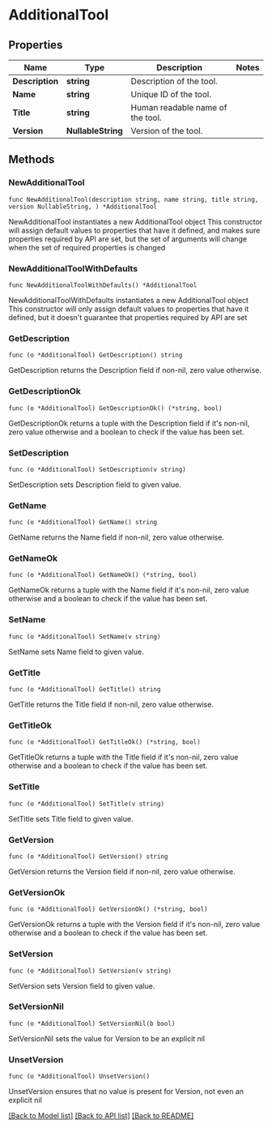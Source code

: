 <!--
Copyright (C) 2020-2023 Arm Limited or its affiliates and Contributors. All rights reserved.
SPDX-License-Identifier: Apache-2.0
-->
# AdditionalTool

## Properties

Name | Type | Description | Notes
------------ | ------------- | ------------- | -------------
**Description** | **string** | Description of the tool. | 
**Name** | **string** | Unique ID of the tool. | 
**Title** | **string** | Human readable name of the tool. | 
**Version** | **NullableString** | Version of the tool. | 

## Methods

### NewAdditionalTool

`func NewAdditionalTool(description string, name string, title string, version NullableString, ) *AdditionalTool`

NewAdditionalTool instantiates a new AdditionalTool object
This constructor will assign default values to properties that have it defined,
and makes sure properties required by API are set, but the set of arguments
will change when the set of required properties is changed

### NewAdditionalToolWithDefaults

`func NewAdditionalToolWithDefaults() *AdditionalTool`

NewAdditionalToolWithDefaults instantiates a new AdditionalTool object
This constructor will only assign default values to properties that have it defined,
but it doesn't guarantee that properties required by API are set

### GetDescription

`func (o *AdditionalTool) GetDescription() string`

GetDescription returns the Description field if non-nil, zero value otherwise.

### GetDescriptionOk

`func (o *AdditionalTool) GetDescriptionOk() (*string, bool)`

GetDescriptionOk returns a tuple with the Description field if it's non-nil, zero value otherwise
and a boolean to check if the value has been set.

### SetDescription

`func (o *AdditionalTool) SetDescription(v string)`

SetDescription sets Description field to given value.


### GetName

`func (o *AdditionalTool) GetName() string`

GetName returns the Name field if non-nil, zero value otherwise.

### GetNameOk

`func (o *AdditionalTool) GetNameOk() (*string, bool)`

GetNameOk returns a tuple with the Name field if it's non-nil, zero value otherwise
and a boolean to check if the value has been set.

### SetName

`func (o *AdditionalTool) SetName(v string)`

SetName sets Name field to given value.


### GetTitle

`func (o *AdditionalTool) GetTitle() string`

GetTitle returns the Title field if non-nil, zero value otherwise.

### GetTitleOk

`func (o *AdditionalTool) GetTitleOk() (*string, bool)`

GetTitleOk returns a tuple with the Title field if it's non-nil, zero value otherwise
and a boolean to check if the value has been set.

### SetTitle

`func (o *AdditionalTool) SetTitle(v string)`

SetTitle sets Title field to given value.


### GetVersion

`func (o *AdditionalTool) GetVersion() string`

GetVersion returns the Version field if non-nil, zero value otherwise.

### GetVersionOk

`func (o *AdditionalTool) GetVersionOk() (*string, bool)`

GetVersionOk returns a tuple with the Version field if it's non-nil, zero value otherwise
and a boolean to check if the value has been set.

### SetVersion

`func (o *AdditionalTool) SetVersion(v string)`

SetVersion sets Version field to given value.


### SetVersionNil

`func (o *AdditionalTool) SetVersionNil(b bool)`

 SetVersionNil sets the value for Version to be an explicit nil

### UnsetVersion
`func (o *AdditionalTool) UnsetVersion()`

UnsetVersion ensures that no value is present for Version, not even an explicit nil

[[Back to Model list]](../README.md#documentation-for-models) [[Back to API list]](../README.md#documentation-for-api-endpoints) [[Back to README]](../README.md)


